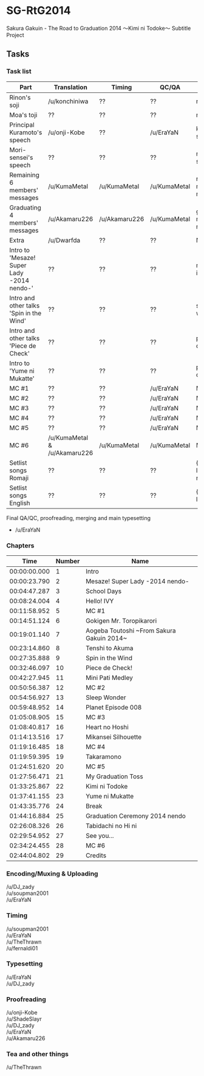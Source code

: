 # SG-RtG2014
Sakura Gakuin - The Road to Graduation 2014 ～Kimi ni Todoke～ Subtitle Project

## Tasks

### Task list
|Part | Translation | Timing | QC/QA | File|
|-----|------|------|------|------|
|Rinon's soji | /u/konchiniwa | ?? | ?? | rinon-soji.ass |
|Moa's toji | ?? | ?? | ?? | moa-toji.ass |
|Principal Kuramoto's speech | /u/onji-Kobe | ?? | /u/EraYaN | kuramoto-speech.ass |
|Mori-sensei's speech | ?? | ?? | ?? | mori-speech.ass |
|Remaining 6 members' messages | /u/KumaMetal | /u/KumaMetal | /u/KumaMetal | remaining-members-message.ass |
|Graduating 4 members' messages | /u/Akamaru226 | /u/Akamaru226 | /u/KumaMetal | graduating-members-messages.ass |
|Extra | /u/Dwarfda | ?? | ?? | N/A | 
|Intro to 'Mesaze! Super Lady -2014 nendo-'| ?? | ?? | ?? | mesaze-intro.ass |
|Intro and other talks 'Spin in the Wind' | ?? | ?? | ?? | spin-in-the-wind.ass |
|Intro and other talks 'Piece de Check' | ?? | ?? | ?? | piece-de-check.ass |
|Intro to 'Yume ni Mukatte' | ?? | ?? | ?? | piece-de-check.ass |
|MC #1 | ?? | ?? | /u/EraYaN | MC1.ass |
|MC #2 | ?? | ?? | /u/EraYaN | MC2.ass |
|MC #3 | ?? | ?? | /u/EraYaN | MC3.ass |
|MC #4 | ?? | ?? | /u/EraYaN | MC4.ass |
|MC #5 | ?? | ?? | /u/EraYaN | MC5.ass |
|MC #6 | /u/KumaMetal & /u/Akamaru226 | /u/KumaMetal | /u/KumaMetal | MC6.ass |
|Setlist songs Romaji | ?? | ?? | ?? | {songname}-lyrics-rom.ass |
|Setlist songs English | ?? | ?? | ?? | {songname}-lyrics-en.ass |

Final QA/QC, proofreading, merging and main typesetting
* /u/EraYaN

### Chapters
|Time | Number| Name|
|-----|------|---|
|00:00:00.000|1|Intro|
|00:00:23.790|2|Mesaze! Super Lady -2014 nendo-|
|00:04:47.287|3|School Days|
|00:08:24.004|4|Hello! IVY|
|00:11:58.952|5|MC #1|
|00:14:51.124|6|Gokigen Mr. Toropikarori|
|00:19:01.140|7|Aogeba Toutoshi ~From Sakura Gakuin 2014~|
|00:23:14.860|8|Tenshi to Akuma|
|00:27:35.888|9|Spin in the Wind|
|00:32:46.097|10|Piece de Check!|
|00:42:27.945|11|Mini Pati Medley|
|00:50:56.387|12|MC #2|
|00:54:56.927|13|Sleep Wonder|
|00:59:48.952|14|Planet Episode 008|
|01:05:08.905|15|MC #3|
|01:08:40.817|16|Heart no Hoshi|
|01:14:13.516|17|Mikansei Silhouette|
|01:19:16.485|18|MC #4|
|01:19:59.395|19|Takaramono|
|01:24:51.620|20|MC #5|
|01:27:56.471|21|My Graduation Toss|
|01:33:25.867|22|Kimi ni Todoke|
|01:37:41.155|23|Yume ni Mukatte|
|01:43:35.776|24|Break|
|01:44:16.884|25|Graduation Ceremony 2014 nendo|
|02:26:08.326|26|Tabidachi no Hi ni|
|02:29:54.952|27|See you...|
|02:34:24.455|28|MC #6|
|02:44:04.802|29|Credits|


### Encoding/Muxing & Uploading
/u/DJ_zady  
/u/soupman2001  
/u/EraYaN

### Timing
/u/soupman2001   
/u/EraYaN   
/u/TheThrawn  
/u/fernaldi01  

### Typesetting
/u/EraYaN   
/u/DJ_zady

### Proofreading
/u/onji-Kobe   
/u/ShadeSlayr  
/u/DJ_zady  
/u/EraYaN  
/u/Akamaru226  

### Tea and other things
/u/TheThrawn
